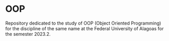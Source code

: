 # OOP
Repository dedicated to the study of OOP (Object Oriented Programming) for the discipline of the same name at the Federal University of Alagoas for the semester 2023.2.
